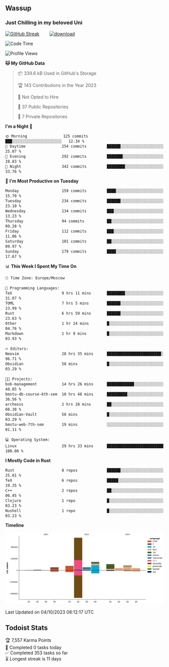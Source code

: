 ## Wassup 
### Just Chilling in my beloved Uni 

<!--
-->

[![GitHub Streak](http://github-readme-streak-stats.herokuapp.com?user=archeoss&theme=shades-of-purple&hide_border=true&date_format=j%20M%5B%20Y%5D)](https://git.io/streak-stats)&nbsp;&nbsp;&nbsp;&nbsp;&nbsp;&nbsp;&nbsp;&nbsp;[![download](https://user-images.githubusercontent.com/68448737/147796309-d8b65b1d-4dde-40d9-b03a-2b42aaa6cd43.jpeg)
](http://bmstu.ru/)

<!--START_SECTION:waka-->
![Code Time](http://img.shields.io/badge/Code%20Time-1%2C833%20hrs%2037%20mins-blue)

![Profile Views](http://img.shields.io/badge/Profile%20Views-7-blue)

**🐱 My GitHub Data** 

> 📦 339.6 kB Used in GitHub's Storage 
 > 
> 🏆 143 Contributions in the Year 2023
 > 
> 🚫 Not Opted to Hire
 > 
> 📜 37 Public Repositories 
 > 
> 🔑 7 Private Repositories 
 > 
**I'm a Night 🦉** 

```text
🌞 Morning                125 commits         ███░░░░░░░░░░░░░░░░░░░░░░   12.34 % 
🌆 Daytime                254 commits         ██████░░░░░░░░░░░░░░░░░░░   25.07 % 
🌃 Evening                292 commits         ███████░░░░░░░░░░░░░░░░░░   28.83 % 
🌙 Night                  342 commits         ████████░░░░░░░░░░░░░░░░░   33.76 % 
```
📅 **I'm Most Productive on Tuesday** 

```text
Monday                   159 commits         ████░░░░░░░░░░░░░░░░░░░░░   15.70 % 
Tuesday                  234 commits         ██████░░░░░░░░░░░░░░░░░░░   23.10 % 
Wednesday                134 commits         ███░░░░░░░░░░░░░░░░░░░░░░   13.23 % 
Thursday                 94 commits          ██░░░░░░░░░░░░░░░░░░░░░░░   09.28 % 
Friday                   112 commits         ███░░░░░░░░░░░░░░░░░░░░░░   11.06 % 
Saturday                 101 commits         ██░░░░░░░░░░░░░░░░░░░░░░░   09.97 % 
Sunday                   179 commits         ████░░░░░░░░░░░░░░░░░░░░░   17.67 % 
```


📊 **This Week I Spent My Time On** 

```text
🕑︎ Time Zone: Europe/Moscow

💬 Programming Languages: 
TeX                      9 hrs 11 mins       ████████░░░░░░░░░░░░░░░░░   31.07 % 
TOML                     7 hrs 5 mins        ██████░░░░░░░░░░░░░░░░░░░   23.99 % 
Rust                     6 hrs 59 mins       ██████░░░░░░░░░░░░░░░░░░░   23.63 % 
Other                    1 hr 24 mins        █░░░░░░░░░░░░░░░░░░░░░░░░   04.76 % 
Markdown                 1 hr 9 mins         █░░░░░░░░░░░░░░░░░░░░░░░░   03.93 % 

🔥 Editors: 
Neovim                   28 hrs 35 mins      ████████████████████████░   96.71 % 
Obsidian                 58 mins             █░░░░░░░░░░░░░░░░░░░░░░░░   03.29 % 

🐱‍💻 Projects: 
bob-management           14 hrs 26 mins      ████████████░░░░░░░░░░░░░   48.85 % 
bmstu-db-course-6th-sem  10 hrs 48 mins      █████████░░░░░░░░░░░░░░░░   36.56 % 
archeoss                 2 hrs 28 mins       ██░░░░░░░░░░░░░░░░░░░░░░░   08.38 % 
Obsidian-Vault           58 mins             █░░░░░░░░░░░░░░░░░░░░░░░░   03.29 % 
bmstu-web-7th-sem        19 mins             ░░░░░░░░░░░░░░░░░░░░░░░░░   01.11 % 

💻 Operating System: 
Linux                    29 hrs 33 mins      █████████████████████████   100.00 % 
```

**I Mostly Code in Rust** 

```text
Rust                     8 repos             ██████░░░░░░░░░░░░░░░░░░░   25.81 % 
TeX                      6 repos             █████░░░░░░░░░░░░░░░░░░░░   19.35 % 
C++                      2 repos             ██░░░░░░░░░░░░░░░░░░░░░░░   06.45 % 
Clojure                  1 repo              █░░░░░░░░░░░░░░░░░░░░░░░░   03.23 % 
Nushell                  1 repo              █░░░░░░░░░░░░░░░░░░░░░░░░   03.23 % 
```



**Timeline**

![Lines of Code chart](https://raw.githubusercontent.com/archeoss/archeoss/master/assets/bar_graph.png)


 Last Updated on 04/10/2023 08:12:17 UTC
<!--END_SECTION:waka-->

## Todoist Stats

<!-- TODO-IST:START -->
🏆  7,557 Karma Points           
🌸  Completed 0 tasks today           
✅  Completed 353 tasks so far           
⏳  Longest streak is 11 days
<!-- TODO-IST:END -->
